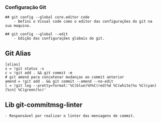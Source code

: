 ### Configuração Git
    ## git config --global core.editor code
        - Defini o Visual code como o editor das configurações do git na sua maquina.

    ## git config --global --edit
        - Edição das configurações glabais do git.

## Git Alias
    [alias]
	s = !git status -s
	c = !git add . && git commit -m
	# git amend para concatenar mudanças ao commit anterior
	amend = !git add . && git commit --amend --no-edit
	l = !git log --pretty=format:'%C(blue)%h%C(red)%d %C(white)%s %C(cyan)[%cn] %C(green)%cr'

## Lib git-commitmsg-linter
    - Responsável por realizar o linter das mensagens de commit.